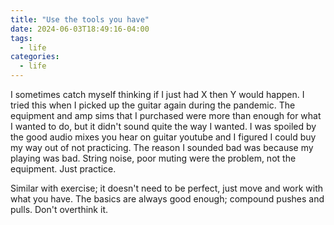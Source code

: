 ```yaml
---
title: "Use the tools you have"
date: 2024-06-03T18:49:16-04:00
tags:
  - life
categories:
  - life
---
```


I sometimes catch myself thinking if I just had X then Y would happen.  I tried this when I picked up the guitar again during the pandemic.
The equipment and amp sims that I purchased were more than enough for what I wanted to do, but it didn't sound quite the way I wanted.  I was spoiled by the good audio mixes you hear on guitar youtube and I figured I could buy my way out of not practicing.  The reason I sounded bad was because my playing was bad.  String noise, poor muting were the problem, not the equipment.  Just practice.

Similar with exercise; it doesn't need to be perfect, just move and work with what you have.  The basics are always good enough; compound pushes and pulls.  Don't overthink it.  